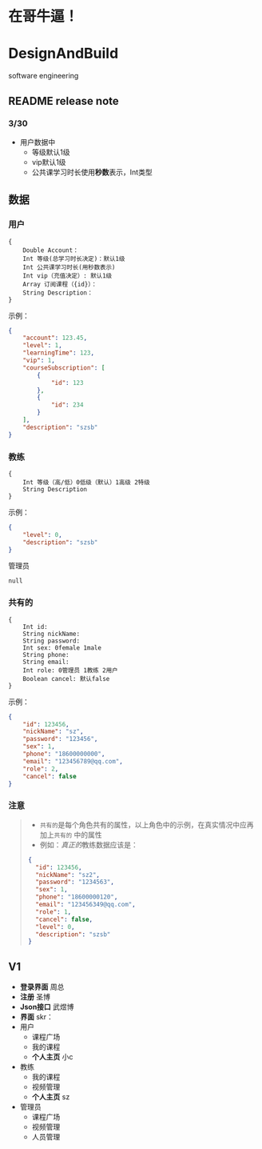 # 在哥牛逼！
# DesignAndBuild
software engineering

## README release note
### 3/30
- 用户数据中
	- 等级默认1级
	- vip默认1级
	- 公共课学习时长使用**秒数**表示，Int类型

## 数据
### 用户
```text
{
	Double Account：
	Int 等级(总学习时长决定)：默认1级
	Int 公共课学习时长(用秒数表示)
	Int vip（充值决定）: 默认1级
	Array 订阅课程（{id}）：
	String Description：
}
```
示例：
```json
{
	"account": 123.45,
	"level": 1,
	"learningTime": 123,
	"vip": 1,
	"courseSubscription": [
		{
			"id": 123
		},
		{
			"id": 234
		}
	],
	"description": "szsb"
}
```

### 教练
```text
{
	Int 等级（高/低）0低级（默认）1高级 2特级
	String Description
}
```
示例：
```json
{
	"level": 0,
	"description": "szsb" 
}
```

管理员
```text
null
```

### 共有的
```text
{
	Int id:
	String nickName: 
	String password: 
	Int sex: 0female 1male
	String phone:
	String email: 
	Int role: 0管理员 1教练 2用户
	Boolean cancel: 默认false
}
```
示例：
```json
{
	"id": 123456,
	"nickName": "sz",
	"password": "123456",
	"sex": 1,
	"phone": "18600000000",
	"email": "123456789@qq.com",
	"role": 2,
	"cancel": false
}
```

### 注意
> - `共有的`是每个角色共有的属性，以上角色中的示例，在真实情况中应再加上`共有的`
中的属性
> - 例如：*真正的*教练数据应该是：
> ```json
> {
> 	"id": 123456,
> 	"nickName": "sz2",
> 	"password": "1234563",
> 	"sex": 1,
> 	"phone": "18600000120",
> 	"email": "123456349@qq.com",
> 	"role": 1,
> 	"cancel": false,
> 	"level": 0,
> 	"description": "szsb" 
> }
> ```

## V1

- **登录界面** 周总
- **注册** 圣博
- **Json接口** 武煜博
- **界面** skr：
- 用户
	- 课程广场
	- 我的课程
	- **个人主页** 小c
- 教练
	- 我的课程
	- 视频管理
	- **个人主页** sz
- 管理员
	- 课程广场
	- 视频管理
	- 人员管理


